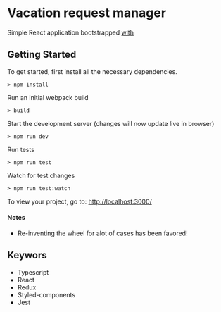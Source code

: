 # Vacation request manager

Simple React application bootstrapped [with](https://github.com/buckyroberts/React-Redux-Boilerplate)


## Getting Started

To get started, first install all the necessary dependencies.
```
> npm install
```

Run an initial webpack build
```
> build
```

Start the development server (changes will now update live in browser)
```
> npm run dev
```

Run tests
```
> npm run test
```

Watch for test changes
```
> npm run test:watch
```

To view your project, go to: [http://localhost:3000/](http://localhost:3000/)


#### Notes

* Re-inventing the wheel for alot of cases has been favored!

## Keywors

- Typescript
- React
- Redux
- Styled-components
- Jest
